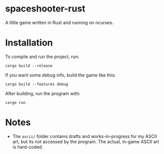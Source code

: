 # spaceshooter-rust
A little game written in Rust and running on ncurses.

# Installation
To compile and run the project, run:
```
cargo build --release
```

If you want some debug info, build the game like this:
```
cargo build --features debug
```

After building, run the program with:
```
cargo run
```

# Notes
* The `ascii/` folder contains drafts and works-in-progress for my ASCII art, but its not accessed by the program. The actual, in-game ASCII art is hard-coded. 
